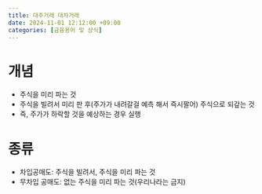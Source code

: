 ```yaml
---
title: 대주거래 대차거래
date: 2024-11-01 12:12:00 +09:00
categories: [금융용어 및 상식]
---
```




# 개념

* 주식을 미리 파는 것
* 주식을 빌려서 미리 판 후(주가가 내려갈걸 예측 해서 즉시팔어) 주식으로 되갚는 것 
* 즉, 주가가 하락할 것을 예상하는 경우 실행



# 종류

* 차입공매도: 주식을 빌려서, 주식을 미리 파는 것
* 무차입 공매도: 없는 주식을 미리 파는 것(우리나라는 금지)